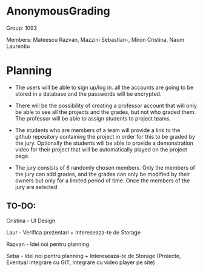 # AnonymousGrading

Group: 1093

Members: Mateescu Razvan, Mazzini Sebastian-, Miron Cristina, Naum Laurentiu

# Planning
  - The users will be able to sign up/log in. all the accounts are going to be stored in a database and the passwords will be encrypted.
  
  - There will be the possibility of creating a professor account that will only be able to see all the projects and the grades, but not who graded them. The professor will be able to assign students to project teams.
  
  - The students who are members of a team will provide a link to the github repository containing the project in order for this to be graded by the jury. Optionally the students 
will be able to provide a demonstration video for their project that will be automatically played on the project page.

  - The jury consists of 6 randomly chosen members. Only the members of the jury can add grades, and the grades can only be modified by their owners but only 
for a limited period of time. Once the members of the jury are selected 

## TO-DO:

Cristina - UI Design

Laur - Verifica prezentari + Intereseaza-te de Storage

Razvan - Idei noi pentru planning

Seba - Idei noi pentru planning + Intereseaza-te de Storage (Proiecte, Eventual integrare cu GIT, Integrare cu video player pe site)

